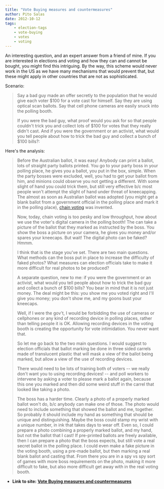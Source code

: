 ```yaml
---
title: "Vote Buying measures and countermeasures"
author: Pito Salas
date: 2012-10-12
tags:
    - election-tags
    - vote-buying
    - votes
    - voting
---
```


An interesting question, and an expert answer from a friend of mine. If you
are interested in elections and voting and how they can and cannot be bought,
you might find this intriguing. By the way, this scheme would never work in
the US as we have many mechanisms that would prevent that, but these might
apply in other countries that are not as sophisticated.

Scenario:

> Say a bad guy made an offer secretly to the population that he would give
> each voter $100 for a vote cast for himself. Say they are using optical scan
> ballots. Say that cell phone cameras are easily snuck into the polling
> booth.
>
> If you were the bad guy, what proof would you ask for so that people
> couldn't trick you and collect lots of $100 for votes that they really
> didn't cast. And if you were the government or an activist, what would you
> tell people about how to trick the bad guy and collect a bunch of $100
> bills?:

Here's the analysis:

> Before the Australian ballot, it was easy! Anybody can print a ballot, lots
> of straight party ballots printed. You go to your party boss in your polling
> place, he gives you a ballot, you put in the box, simple. When the party
> bosses were excluded, well, you had to get your ballot from him, and minions
> could observe you not getting a different. With some slight of hand you
> could trick them, but still very effective b/c most people won't attempt the
> slight of hand under threat of kneecapping. The almost as soon as Australian
> ballot was adopted (you might get a blank ballot from a government official
> in the polling place and mark it in the polling place), [chain
> voting](<http://en.wikipedia.org/wiki/Optical_scan_voting_system>) was
> invented.
>
> Now, today, chain voting is too pesky and low throughput, how about we use
> the voter's digital camera in the polling booth! The can take a picture of
> the ballot that they marked as instructed by the boss. You show the boss a
> picture on your camera, he gives you money and/or spares your kneecaps. But
> wait! The digital photo can be faked? Hmmm.
>
> I think that is the stage you've set. There are two main questions. What
> methods can the boss put in place to increase the difficulty of faked
> photos? What measures can election officials take to make it more difficult
> for real photos to be produced?
>
> A separate question, new to me: if you were the government or an activist,
> what would you tell people about how to trick the bad guy and collect a
> bunch of $100 bills? You bear in mind that it is not just money. The deal
> might be this: you show me you voted right and I'll give you money; you
> don't show me, and my goons bust your kneecaps.
>
> Well, if I were the gov't, I would be forbidding the use of cameras or
> cellphones or any kind of recording device in polling places, rather than
> telling people it is OK. Allowing recording devices in the voting booth is
> creating the opportunity for vote intimidation. You never want that.
>
> So let me go back to the two main questions. I would suggest to election
> officials that ballot marking be done in three sided carrels made of
> translucent plastic that will mask a view of the ballot being marked, but
> allow a view of the use of recording devices.
>
> There would need to be lots of training both of voters -- we really don't
> want you to using recording devices! -- and poll workers to intervene by
> asking a voter to please mark a ballot again, because this one you marked
> and then did some weird stuff in the carrel that looked like taking a photo.
>
> The boss has a harder time. Clearly a photo of a properly marked ballot
> won't do, b/c anybody can make one of those. The photo would need to include
> something that showed the ballot and me, together. So probably it should
> include my hand as something that should be unique and distinguishing. Maybe
> the boss could stamp my wrist with a unique number, in ink that takes days
> to wear off. Even so, I could prepare a photo combining a properly marked
> ballot, and my hand, but not the ballot that I cast! If pre-printed ballots
> are freely available, then I can prepare a photo that the boss expects, but
> still vote a real secret ballot in the polling place. I could even make a
> fake picture in the voting booth, using a pre-made ballot, but then marking
> a real blank ballot and casting that. From there you are in a spy vs spy
> sort of games with more boss requirements on the photo, making it more
> difficult to fake, but also more difficult get away with in the real voting
> booth.


* **Link to site:** **[Vote Buying measures and countermeasures](None)**
